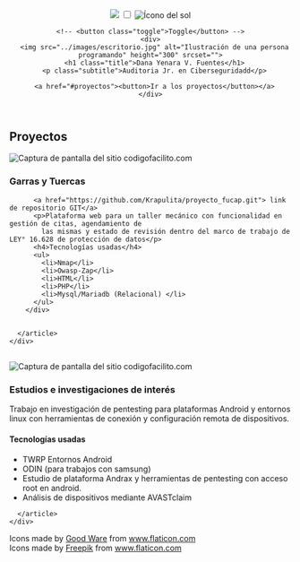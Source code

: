 <!DOCTYPE html>
<html lang="en">
<head>
  <meta charset="UTF-8">
  <meta name="viewport" content="width=device-width, initial-scale=1.0">
  <link rel="stylesheet" href="https://cdnjs.cloudflare.com/ajax/libs/normalize/8.0.1/normalize.min.css">
  <link rel="stylesheet" href="/css/style.css">
  <title>Portafolio: Uriel Hernández</title>
</head>
<body >
  <header class="main">
    <!-- El usuario manda -->
    <div class="toggle">
      <img src="../images/sun.png" no del sol" srcset="">
      <input type="checkbox" name="dark-toggle" id="dark-toggle">
      <label for="dark-toggle"></label>
      <img src="../images/moon.png" alt="Ícono del sol" srcset="">
    </div>
    
    <!-- <button class="toggle">Toggle</button> -->
    <div>
      <img src="../images/escritorio.jpg" alt="Ilustración de una persona programando" height="300" srcset="">
      <h1 class="title">Dana Yenara V. Fuentes</h1>
      <p class="subtitle">Auditoria Jr. en Ciberseguridadd</p>
      
      <a href="#proyectos"><button>Ir a los proyectos</button></a>
    </div>
  </header>
  <section>
    <div class="main-container padding-y-100" id="proyectos">
      <h2 class="subtitle">Proyectos</h2>
      <article class="project card padding">
        <img src="../images/logomecanico.jpeg" alt="Captura de pantalla del sitio codigofacilito.com" srcset="">
        <div>
          <h3>Garras y Tuercas</h3>

          <a href="https://github.com/Krapulita/proyecto_fucap.git"> link de repositorio GIT</a> 
          <p>Plataforma web para un taller mecánico con funcionalidad en gestión de citas, agendamiento de 
            las mismas y estado de revisión dentro del marco de trabajo de LEY° 16.628 de protección de datos</p>
          <h4>Tecnologías usadas</h4>
          <ul>
            <li>Nmap</li>
            <li>Owasp-Zap</li>
            <li>HTML</li>
            <li>PHP</li>
            <li>Mysql/Mariadb (Relacional) </li>
          </ul>
        </div>

        
      </article>
    </div>
  </section>
  <section>
    <div class="main-container padding-y-100">
      <h2 class="subtitle"></h2>
      <article class="project card padding">
        <img src="../images/cyber-seguridad1.jpg" alt="Captura de pantalla del sitio codigofacilito.com" srcset="">
        <div>
          <h3>Estudios e investigaciones de interés</h3>
          <p>Trabajo en investigación de pentesting para plataformas Android y 
            entornos linux con herramientas de conexión y configuración remota de dispositivos.
          </p>
          <h4>Tecnologías usadas</h4>
          <ul>
            <li>TWRP Entornos Android</li>
            <li>ODIN (para trabajos con samsung)</li>
            <li>Estudio de plataforma Andrax y herramientas de pentesting con acceso root
              en android.
            </li>
            <li>Análisis de dispositivos mediante AVASTclaim</li>
          </ul>
        </div>

        
      </article>
    </div>
  </section>
  <section>
    <div>
      Icons made by <a href= title="Good Ware">Good Ware</a> from <a
        href=title="Flaticon">www.flaticon.com</a>
    </div>
    <div>Icons made by <a href= title="Freepik">Freepik</a> from <a
        href=title="Flaticon">www.flaticon.com</a>
    </div>
  </section>
  <script src="./javascripts/main.js"></script>
</body>
</html>
